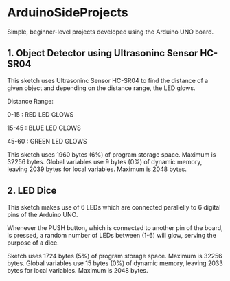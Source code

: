 # ArduinoSideProjects
Simple, beginner-level projects developed using the Arduino UNO board. 

## 1. Object Detector using Ultrasoninc Sensor HC-SR04 

This sketch uses Ultrasoninc Sensor HC-SR04 to find the distance of a given object and depending on the distance range, the LED glows. 

Distance Range:

0-15 : RED LED GLOWS

15-45 : BLUE LED GLOWS

45-60 : GREEN LED GLOWS

This sketch uses 1960 bytes (6%) of program storage space. Maximum is 32256 bytes. Global variables use 9 bytes (0%) of dynamic memory, leaving 2039 bytes for local variables. Maximum is 2048 bytes.

## 2. LED Dice 

This sketch makes use of 6 LEDs which are connected parallelly to 6 digital pins of the Arduino UNO.

Whenever the PUSH button, which is connected to another pin of the board, is pressed, a random number of LEDs between (1-6) will glow, serving the purpose of a dice. 


Sketch uses 1724 bytes (5%) of program storage space. Maximum is 32256 bytes.
Global variables use 15 bytes (0%) of dynamic memory, leaving 2033 bytes for local variables. Maximum is 2048 bytes.


